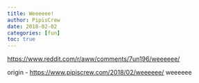 ```yaml
---
title: Weeeeee!
author: PipisCrew
date: 2018-02-02
categories: [fun]
toc: true
---
```


https://www.reddit.com/r/aww/comments/7un196/weeeeee/

origin - https://www.pipiscrew.com/2018/02/weeeeee/ weeeeee